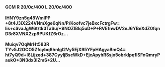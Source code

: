 #### GCM R 20/0c/400 L 20/0c/400
**lHNY9zn5g45WmIPP**<br/>**+8t4J3iX224VNmXge6qNn/P/Koofvc7jeBxcFctrgFw=**<br/>**lis+cSvaJgW6t/tk3TaSu/+9NOZlBlq5uD+P+RVEfnwDV2eJ6YBeXdZ0fqnD3r8XVNX2zp9PUKfZ6rOz...**<br/><br/>
**Muiqv7OqMrHt583R**<br/>**TYv5J2OCO5Zfcybq6hnIgI2Vy5EjX95YFpHAgyaBmQ4=**<br/>**ht7yQ9d+I6Lijzed+387CyyljBscWkD+EjcApyhRSsjo5obrklpqflSFnQmryPaukO+3N3dx3lZmS+2U...**